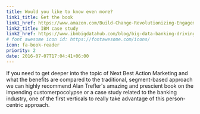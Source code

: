 ```yaml
---
title: Would you like to know even more?
link1_title: Get the book
link1_href: https://www.amazon.com/Build-Change-Revolutionizing-Engagement-Continuous/dp/1118930266/
link2_title: IBM case study
link2_href: https://www.ibmbigdatahub.com/blog/big-data-banking-driving-value-next-best-action
# font awesome icon id: https://fontawesome.com/icons/
icon: fa-book-reader
priority: 2
date: 2016-07-07T17:04:41+06:00
---
```


If you need to get deeper into the topic of Next Best Action Marketing and what the benefits are compared to the traditional, segment-based approach we can highly recommend Alan Trefler's amazing and prescient book on the impending customerpocolypse or a case study related to the banking industry, one of the first verticals to really take advantage of this person-centric approach.
